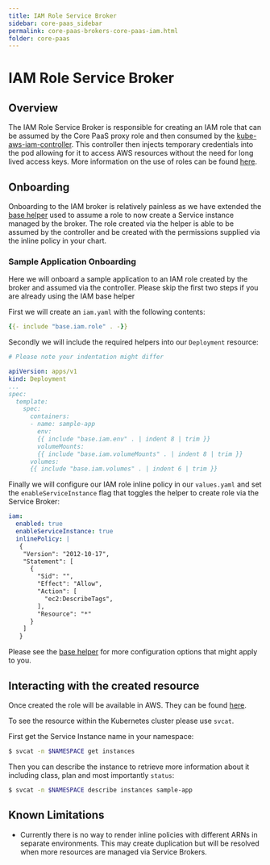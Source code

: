 ```yaml
---
title: IAM Role Service Broker 
sidebar: core-paas_sidebar
permalink: core-paas-brokers-core-paas-iam.html
folder: core-paas
---
```

# IAM Role Service Broker 

## Overview

The IAM Role Service Broker is responsible for creating an IAM role that can be
assumed by the Core PaaS proxy role and then consumed by the
[kube-aws-iam-controller](https://github.com/mulesoft-labs/kube-aws-iam-controller).
This controller then injects temporary credentials into the pod allowing for it
to access AWS resources without the need for long lived access keys. More
information on the use of roles can be found
[here](https://github.com/mulesoft/core-paas-rfc/blob/master/iam-access.md).

## Onboarding

Onboarding to the IAM broker is relatively painless as we have extended the
[base
helper](https://github.com/mulesoft/core-paas-base/blob/master/helm/core-paas-base/templates/_iam.tpl)
used to assume a role to now create a Service instance managed by the broker.
The role created via the helper is able to be assumed by the controller and be
created with the permissions supplied via the inline policy in your chart.

### Sample Application Onboarding

Here we will onboard a sample application to an IAM role created by the broker
and assumed via the controller. Please skip the first two steps if you are
already using the IAM base helper

First we will create an `iam.yaml` with the following contents:
```yaml
{{- include "base.iam.role" . -}}
```

Secondly we will include the required helpers into our `Deployment` resource:
```yaml
# Please note your indentation might differ

apiVersion: apps/v1
kind: Deployment
...
spec:
  template:
    spec:
      containers:
      - name: sample-app
        env:
        {{ include "base.iam.env" . | indent 8 | trim }}
        volumeMounts:
        {{ include "base.iam.volumeMounts" . | indent 8 | trim }}
      volumes:
      {{ include "base.iam.volumes" . | indent 6 | trim }}
```

Finally we will configure our IAM role inline policy in our `values.yaml` and
set the `enableServiceInstance` flag that toggles the helper to create role via
the Service Broker:
```yaml
iam:
  enabled: true
  enableServiceInstance: true
  inlinePolicy: |
   {
    "Version": "2012-10-17",
    "Statement": [
      {
        "Sid": "",
        "Effect": "Allow",
        "Action": [
          "ec2:DescribeTags",
        ],
        "Resource": "*"
      }
    ]
   }
```

Please see the [base
helper](https://github.com/mulesoft/core-paas-base/blob/master/helm/core-paas-base/templates/_iam.tpl)
for more configuration options that might apply to you.

## Interacting with the created resource

Once created the role will be available in AWS. They can be found
[here](https://console.aws.amazon.com/iamv2/home?#/roles).

To see the resource within the Kubernetes cluster please use `svcat`.

First get the Service Instance name in your namespace:
```bash
$ svcat -n $NAMESPACE get instances
```

Then you can describe the instance to retrieve more information about it
including class, plan and most importantly `status`:
```bash
$ svcat -n $NAMESPACE describe instances sample-app
```

## Known Limitations
- Currently there is no way to render inline policies with different ARNs in
    separate environments. This may create duplication but will be resolved when
    more resources are managed via Service Brokers.
